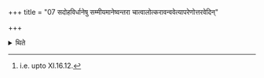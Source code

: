 +++
title = "07 सदोहविर्धानेषु सम्मीयमानेष्वन्तरा चात्वालोत्करावन्ववेत्यापरेणोत्तरवेदिन्"

+++

<details><summary>थिते</summary>

8. He remains there seated upto the time of Vaisarjana libations.[^1]   

[^1]: i.e. upto XI.16.12.  
</details>